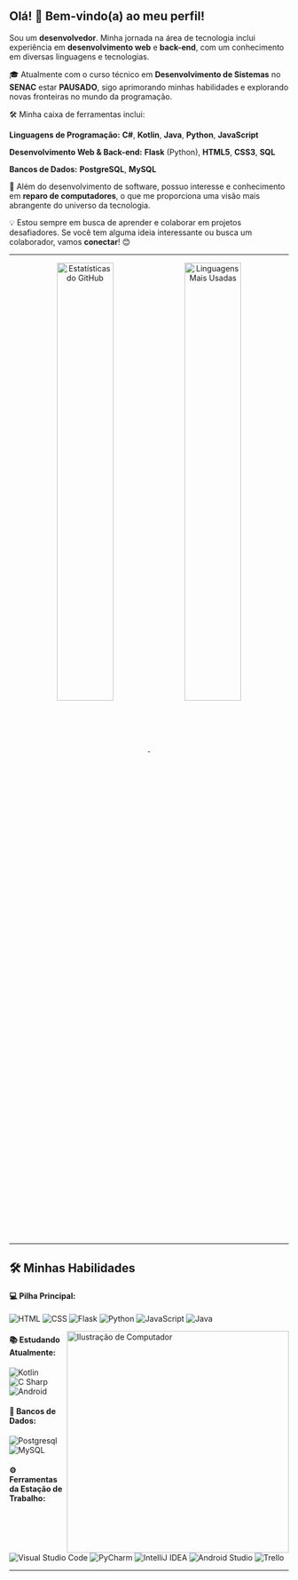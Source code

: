 ## Olá! 👋 Bem-vindo(a) ao meu perfil!

Sou um **desenvolvedor**. Minha jornada na área de tecnologia inclui experiência em **desenvolvimento web** e **back-end**, com um conhecimento em diversas linguagens e tecnologias.

🎓 Atualmente com o curso técnico em **Desenvolvimento de Sistemas** no **SENAC** estar **PAUSADO**, sigo aprimorando minhas habilidades e explorando novas fronteiras no mundo da programação.

🛠️ Minha caixa de ferramentas inclui:

**Linguagens de Programação:**
**C#**, **Kotlin**, **Java**, **Python**, **JavaScript**

**Desenvolvimento Web & Back-end:**
**Flask** (Python), **HTML5**, **CSS3**, **SQL**

**Bancos de Dados:**
**PostgreSQL**, **MySQL**

🔧 Além do desenvolvimento de software, possuo interesse e conhecimento em **reparo de computadores**, o que me proporciona uma visão mais abrangente do universo da tecnologia.

💡 Estou sempre em busca de aprender e colaborar em projetos desafiadores. Se você tem alguma ideia interessante ou busca um colaborador, vamos **conectar**! 😊

---

<p align="center">
  <a href="https://github.com/MMatteuss">
    <img width="45%" align="center" src="https://github-readme-stats.vercel.app/api?username=MMatteuss&show_icons=true&theme=dark" alt="Estatísticas do GitHub" />
  </a>
  <a href="https://github.com/MMatteuss">
    <img width="45%" align="center" src="https://github-readme-stats.vercel.app/api/top-langs/?username=MMatteuss&layout=compact&theme=dark" alt="Linguagens Mais Usadas" />
  </a>
</p>

---

## 🛠️ Minhas Habilidades

#### 💻 Pilha Principal:
![HTML](https://img.shields.io/badge/HTML5-E34F26?style=for-the-badge&logo=html5&logoColor=white)
![CSS](https://img.shields.io/badge/CSS3-1572B6?style=for-the-badge&logo=css3&logoColor=white)
![Flask](https://img.shields.io/badge/Flask-000000?style=for-the-badge&logo=flask&logoColor=white)
![Python](https://img.shields.io/badge/Python-14354C?style=for-the-badge&logo=python&logoColor=white)
![JavaScript](https://img.shields.io/badge/JavaScript-323330?style=for-the-badge&logo=javascript&logoColor=F7DF1E)
![Java](https://img.shields.io/badge/java-%23ED8B00.svg?style=for-the-badge&logo=openjdk&logoColor=white)

<img src="https://raw.githubusercontent.com/MicaelliMedeiros/micaellimedeiros/master/image/computer-illustration.png" width="400px" align="right" alt="Ilustração de Computador">

#### 📚 Estudando Atualmente:
![Kotlin](https://img.shields.io/badge/Kotlin-0095D5?&style=for-the-badge&logo=kotlin&logoColor=white)
![C Sharp](https://img.shields.io/badge/C_Sharp-7c118f?style=for-the-badge&logo=CSharp&logoColor=white)
![Android](https://img.shields.io/badge/Android-3DDC84?style=for-the-badge&logo=android&logoColor=white)

#### 💾 Bancos de Dados:
![Postgresql](https://img.shields.io/badge/PostgreSQL-316192?style=for-the-badge&logo=postgresql&logoColor=white)
![MySQL](https://img.shields.io/badge/mySql-323330?style=for-the-badge&logo=mysql&logoColor=blue)

#### ⚙️ Ferramentas da Estação de Trabalho:
![Visual Studio Code](https://img.shields.io/badge/Visual%20Studio%20Code-0078d7.svg?style=for-the-badge&logo=visual-studio-code&logoColor=white)
![PyCharm](https://img.shields.io/badge/pycharm-143?style=for-the-badge&logo=pycharm&logoColor=black&color=black&labelColor=green)
![IntelliJ IDEA](https://img.shields.io/badge/IntelliJIDEA-000000.svg?style=for-the-badge&logo=intellij-idea&logoColor=white)
![Android Studio](https://img.shields.io/badge/Android%20Studio-3DDC84.svg?style=for-the-badge&logo=android-studio&logoColor=white)
![Trello](https://img.shields.io/badge/Trello-0052CC?style=for-the-badge&logo=trello&logoColor=white)

---
